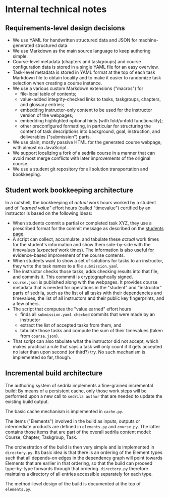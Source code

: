# Internal technical notes

## Requirements-level design decisions

- We use YAML for handwritten structured data and JSON for machine-generated structured data.
- We use Markdown as the main source language to keep authoring simple.
- Course-level metadata (chapters and taskgroups) and course configuration data is stored in 
  a single YAML file for an easy overview.
- Task-level metadata is stored in YAML format at the top of each task Markdown file
  to obtain locality and to make it easier to randomize task selection when
  creating a course instance.
- We use a various custom Markdown extensions ("macros") for
    - file-local table of contents;
    - value-added integrity-checked links to tasks, taskgroups, chapters,
      and glossary entries;
    - embedding instructor-only content to be used for the instructor version of the webpages;
    - embedding highlighted optional hints (with fold/unfold functionality);
    - other preconfigured formatting, in particular for structuring the content of task descriptions
      into background, goal, instruction, and deliverables ("submission") parts.
- We use plain, mostly passive HTML for the generated course webpage, 
  with almost no JavaScript.
- We support localizing a fork of a sedrila course in a manner that can avoid most
  merge conflicts with later improvements of the original course.
- We use a student git repository for all solution transportation and bookkeeping.


## Student work bookkeeping architecture

In a nutshell, the bookkeeping of _actual_ work hours worked by a student 
and of _"earned value"_ effort hours (called "timevalue") certified by an instructor
is based on the following ideas:

- When students commit a partial or completed task XYZ, they use a prescribed format 
  for the commit message as described on the [students page](docs/students.md).
- A script can collect, accumulate, and tabulate these _actual_ work times for the student's information
  and show them side-by-side with the timevalues (_expected_ work times).
  The information is also useful for evidence-based improvement of the course contents.
- When students want to show a set of solutions for tasks to an instructor,
  they write the task names to a file `submission.yaml`
- The instructor checks those tasks, adds checking results into that file,
  and commits it. This commmit is cryptographcally signed.
- `course.json` is published along with the webpages.
  It provides course metadata that is needed for operations in the
  "student" and "instructor" parts of sedrila, such as
  the list of all tasks with their dependencies and timevalues,
  the list of all instructors and their public key fingerprints,
  and a few others.
- The script that computes the "value earned" effort hours 
    - finds all `submission.yaml checked` commits that were made by an instructor
    - extract the list of accepted tasks from them, and
    - tabulate those tasks and compute the sum of their timevalues (taken from `course.json`).
- That script can also tabulate what the instructor did not accept, which makes practical
  a rule that says a task will only count if it gets accepted no later than upon second (or third?) try.
  No such mechanism is implemented so far, though.


## Incremental build architecture

The authoring system of sedrila implements a fine-grained incremental build:
By means of a persistent cache, only those work steps will be performed upon a new call to
`sedrila author` that are needed to update the existing build output.

The basic cache mechanism is implemented in `cache.py`.

The items ("Elements") involved in the build as inputs, outputs or intermediate products are
defined in `elements.py` and `course.py`. The latter contains those items that are part of
the overall sedrila content model: Course, Chapter, Taskgroup, Task.

The orchestration of the build is then very simple and is implemented in `directory.py`.
Its basic idea is that there is an ordering of the Element types such that all depends-on
edges in the dependency graph will point towards Elements that are earlier in that ordering,
so that the build can proceed type-by-type forwards through that ordering.
`directory.py` therefore maintains a directory of all entries accessible separately for each type.

The method-level design of the build is documented at the top of `elements.py`.
